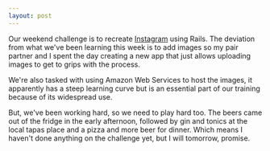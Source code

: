 ```yaml
---
layout: post
---
```

Our weekend challenge is to recreate [Instagram](https://instagram.com) using Rails.  The deviation from what we've been learning this week is to add images so my pair partner and I spent the day creating a new app that just allows uploading images to get to grips with the process.

We're also tasked with using Amazon Web Services to host the images, it apparently has a steep learning curve but is an essential part of our training because of its widespread use.

<!--more-->

But, we've been working hard, so we need to play hard too.  The beers came out of the fridge in the early afternoon, followed by gin and tonics at the local tapas place and a pizza and more beer for dinner.  Which means I haven't done anything on the challenge yet, but I will tomorrow, promise.
